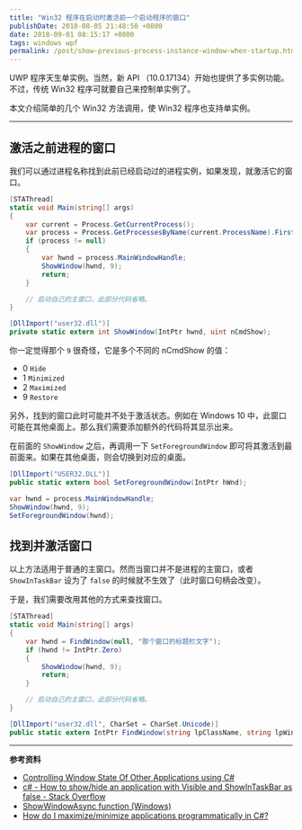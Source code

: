 ```yaml
---
title: "Win32 程序在启动时激活前一个启动程序的窗口"
publishDate: 2018-08-05 21:48:50 +0800
date: 2018-09-01 08:15:17 +0800
tags: windows wpf
permalink: /post/show-previous-process-instance-window-when-startup.html
---
```


UWP 程序天生单实例。当然，新 API （10.0.17134）开始也提供了多实例功能。不过，传统 Win32 程序可就要自己来控制单实例了。

本文介绍简单的几个 Win32 方法调用，使 Win32 程序也支持单实例。

---

<div id="toc"></div>

## 激活之前进程的窗口

我们可以通过进程名称找到此前已经启动过的进程实例，如果发现，就激活它的窗口。

```csharp
[STAThread]
static void Main(string[] args)
{
    var current = Process.GetCurrentProcess();
    var process = Process.GetProcessesByName(current.ProcessName).FirstOrDefault(x => x.Id != current.Id);
    if (process != null)
    {
        var hwnd = process.MainWindowHandle;
        ShowWindow(hwnd, 9);
        return;
    }

    // 启动自己的主窗口，此部分代码省略。
}

[DllImport("user32.dll")]
private static extern int ShowWindow(IntPtr hwnd, uint nCmdShow);
```

你一定觉得那个 `9` 很奇怪，它是多个不同的 nCmdShow 的值：

- 0 `Hide`
- 1 `Minimized`
- 2 `Maximized`
- 9 `Restore`

另外，找到的窗口此时可能并不处于激活状态。例如在 Windows 10 中，此窗口可能在其他桌面上。那么我们需要添加额外的代码将其显示出来。

在前面的 `ShowWindow` 之后，再调用一下 `SetForegroundWindow` 即可将其激活到最前面来。如果在其他桌面，则会切换到对应的桌面。

```csharp
[DllImport("USER32.DLL")]
public static extern bool SetForegroundWindow(IntPtr hWnd);
```

```csharp
var hwnd = process.MainWindowHandle;
ShowWindow(hwnd, 9);
SetForegroundWindow(hwnd);
```

## 找到并激活窗口

以上方法适用于普通的主窗口。然而当窗口并不是进程的主窗口，或者 `ShowInTaskBar` 设为了 `false` 的时候就不生效了（此时窗口句柄会改变）。

于是，我们需要改用其他的方式来查找窗口。

```csharp
[STAThread]
static void Main(string[] args)
{
    var hwnd = FindWindow(null, "那个窗口的标题栏文字");
    if (hwnd != IntPtr.Zero)
    {
        ShowWindow(hwnd, 9);
        return;
    }

    // 启动自己的主窗口，此部分代码省略。
}

[DllImport("user32.dll", CharSet = CharSet.Unicode)]
public static extern IntPtr FindWindow(string lpClassName, string lpWindowName);
```

---

**参考资料**

- [Controlling Window State Of Other Applications using C#](https://www.c-sharpcorner.com/article/controlling-window-state-of-other-applications-using-C-Sharp/)
- [c# - How to show/hide an application with Visible and ShowInTaskBar as false - Stack Overflow](https://stackoverflow.com/q/8935985/6233938)
- [ShowWindowAsync function (Windows)](https://msdn.microsoft.com/en-us/library/ms633549%28VS.85%29.aspx?f=255&MSPPError=-2147217396)
- [How do I maximize/minimize applications programmatically in C#?](https://social.msdn.microsoft.com/Forums/vstudio/en-US/9bde4870-1599-4958-9ab4-902fa98ba53a/how-do-i-maximizeminimize-applications-programmatically-in-c?forum=csharpgeneral)

